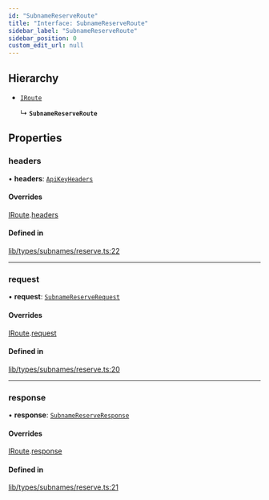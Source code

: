```yaml
---
id: "SubnameReserveRoute"
title: "Interface: SubnameReserveRoute"
sidebar_label: "SubnameReserveRoute"
sidebar_position: 0
custom_edit_url: null
---
```


## Hierarchy

- [`IRoute`](IRoute.md)

  ↳ **`SubnameReserveRoute`**

## Properties

### headers

• **headers**: [`ApiKeyHeaders`](ApiKeyHeaders.md)

#### Overrides

[IRoute](IRoute.md).[headers](IRoute.md#headers)

#### Defined in

[lib/types/subnames/reserve.ts:22](https://github.com/JustaName-id/JustaName-sdk/blob/45e45ce/packages/@justaname.id/sdk/src/lib/types/subnames/reserve.ts#L22)

___

### request

• **request**: [`SubnameReserveRequest`](SubnameReserveRequest.md)

#### Overrides

[IRoute](IRoute.md).[request](IRoute.md#request)

#### Defined in

[lib/types/subnames/reserve.ts:20](https://github.com/JustaName-id/JustaName-sdk/blob/45e45ce/packages/@justaname.id/sdk/src/lib/types/subnames/reserve.ts#L20)

___

### response

• **response**: [`SubnameReserveResponse`](SubnameReserveResponse.md)

#### Overrides

[IRoute](IRoute.md).[response](IRoute.md#response)

#### Defined in

[lib/types/subnames/reserve.ts:21](https://github.com/JustaName-id/JustaName-sdk/blob/45e45ce/packages/@justaname.id/sdk/src/lib/types/subnames/reserve.ts#L21)
